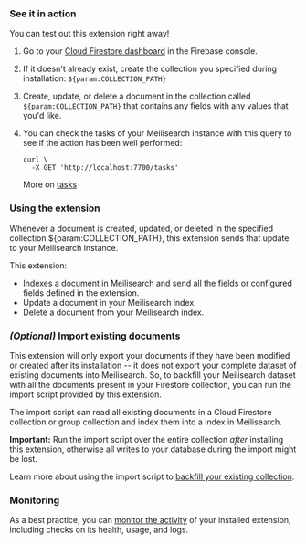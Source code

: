 ### See it in action

You can test out this extension right away!

1.  Go to your [Cloud Firestore dashboard](https://console.firebase.google.com/project/${param:PROJECT_ID}/firestore/data) in the Firebase console.

2.  If it doesn't already exist, create the collection you specified during installation: `${param:COLLECTION_PATH}`

3.  Create, update, or delete a document in the collection called `${param:COLLECTION_PATH}` that contains any fields with any values that you'd like.

4.  You can check the tasks of your Meilisearch instance with this query to see if the action has been well performed:

    ```
    curl \
      -X GET 'http://localhost:7700/tasks'
    ```
    More on [tasks](https://docs.meilisearch.com/reference/api/tasks.html#tasks)

### Using the extension

Whenever a document is created, updated, or deleted in the specified collection ${param:COLLECTION_PATH}, this extension sends that update to your Meilisearch instance.

This extension:
- Indexes a document in Meilisearch and send all the fields or configured fields defined in the extension.
- Update a document in your Meilisearch index.
- Delete a document from your Meilisearch index.

### _(Optional)_ Import existing documents

This extension will only export your documents if they have been modified or created after its installation -- it does not export your complete dataset of existing documents into Meilisearch. So, to backfill your Meilisearch dataset with all the documents present in your Firestore collection, you can run the import script provided by this extension.

The import script can read all existing documents in a Cloud Firestore collection or group collection and index them into a index in Meilisearch.

**Important:** Run the import script over the entire collection _after_ installing this extension, otherwise all writes to your database during the import might be lost.

Learn more about using the import script to [backfill your existing collection](https://github.com/meilisearch/firestore-meilisearch/guides/IMPORT_EXISTING_DOCUMENTS.md).

### Monitoring

As a best practice, you can [monitor the activity](https://firebase.google.com/docs/extensions/manage-installed-extensions#monitor) of your installed extension, including checks on its health, usage, and logs.

